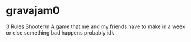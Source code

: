 # gravajam0
3 Rules Shooter\n
A game that me and my friends have to make in a week or else something bad happens probably idk
